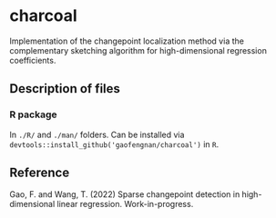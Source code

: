 # charcoal

Implementation of the changepoint localization method via the complementary sketching algorithm for high-dimensional regression coefficients. 

## Description of files

### R package

In `./R/` and `./man/` folders. Can be installed via `devtools::install_github('gaofengnan/charcoal')` in `R`.


<!-----------------------
## Python code

In the `./python/` folder
* `compsket.py`: file for the main algorithms
* `realdata.py`: file for implementing the real data example in Gao and Wang (2020)
* `example.ipynb`: IPython Notebook for the real data example

## MATLAB code (with a possible parallel computing implementation)

In the `./matlab/` folder
* `complementarySketching.m`: function for the main testing algorithm
* `differentialNetworkAnalysis.m`: specialized function for the nodewise regression testing on the gene interaction network example
* `main.m`: the script file processing the attached dataset
* `CD4_goodTREG_in_thymus.mat`: the preprocessed data for Matlab as in `./data/` 
## Data

* `CD4_TREG_in_thymus.csv`: preprocessed data for the real data example in Section 5 of Gao and Wang (2020). 
-->

## Reference

Gao, F. and Wang, T. (2022) Sparse changepoint detection in high-dimensional linear regression. Work-in-progress.
